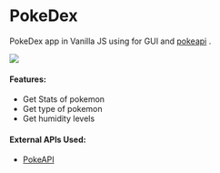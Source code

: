 # PokeDex

PokeDex app in Vanilla JS using  for GUI and [pokeapi](https://pokeapi.co/api/v2/pokemon/) .

![](https://i.postimg.cc/fT5FNNks/Pokedex.jpg)
 
####  Features:
- Get Stats of pokemon
- Get type of pokemon
- Get humidity levels

#### External APIs Used:
- [PokeAPI](`https://pokeapi.co/api/v2/pokemon/)


